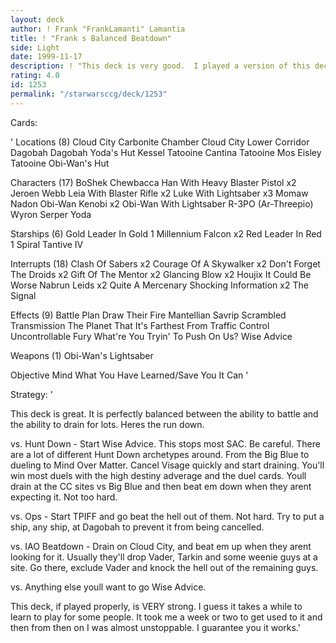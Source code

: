 ```yaml
---
layout: deck
author: ! Frank "FrankLamanti" Lamantia
title: ! "Frank s Balanced Beatdown"
side: Light
date: 1999-11-17
description: ! "This deck is very good.  I played a version of this deck for roughly 6 months in 1998 and it held up with a great record.  I only remember it losing 5 times in 7 tournaments (including Origins) and all the pick up games."
rating: 4.0
id: 1253
permalink: "/starwarsccg/deck/1253"
---
```

Cards: 

'
Locations (8)
Cloud City Carbonite Chamber
Cloud City Lower Corridor
Dagobah
Dagobah Yoda's Hut
Kessel
Tatooine Cantina
Tatooine Mos Eisley
Tatooine Obi-Wan's Hut

Characters (17)
BoShek
Chewbacca
Han With Heavy Blaster Pistol  x2
Jeroen Webb
Leia With Blaster Rifle  x2
Luke With Lightsaber  x3
Momaw Nadon
Obi-Wan Kenobi	x2
Obi-Wan With Lightsaber
R-3PO (Ar-Threepio)
Wyron Serper
Yoda

Starships (6)
Gold Leader In Gold 1
Millennium Falcon  x2
Red Leader In Red 1
Spiral
Tantive IV

Interrupts (18)
Clash Of Sabers  x2
Courage Of A Skywalker	x2
Don't Forget The Droids  x2
Gift Of The Mentor  x2
Glancing Blow  x2
Houjix
It Could Be Worse
Nabrun Leids  x2
Quite A Mercenary
Shocking Information  x2
The Signal

Effects (9)
Battle Plan
Draw Their Fire
Mantellian Savrip
Scrambled Transmission
The Planet That It's Farthest From
Traffic Control
Uncontrollable Fury
What're You Tryin' To Push On Us?
Wise Advice

Weapons (1)
Obi-Wan's Lightsaber

Objective
Mind What You Have Learned/Save You It Can
'

Strategy: '

This deck is great.  It is perfectly balanced between the ability to battle and the ability to drain for lots.  Heres the run down.

vs. Hunt Down - Start Wise Advice.  This stops most SAC.  Be careful.  There are a lot of different Hunt Down archetypes around.  From the Big Blue to dueling to Mind Over Matter.  Cancel Visage quickly and start draining.	You'll win most duels with the high destiny adverage and the duel cards.  Youll drain at the CC sites vs Big Blue and then beat em down when they arent expecting it.	Not too hard.

vs. Ops - Start TPIFF and go beat the hell out of them.  Not hard.  Try to put a ship, any ship, at Dagobah to prevent it from being cancelled.

vs. IAO Beatdown - Drain on Cloud City, and beat em up when they arent looking for it.	Usually they'll drop Vader, Tarkin and some weenie guys at a site.  Go there, exclude Vader and knock the hell out of the remaining guys.

vs. Anything else youll want to go Wise Advice.

This deck, if played properly, is VERY strong.	I guess it takes a while to learn to play for some people.  It took me a week or two to get used to it and then from then on I was almost unstoppable.	I guarantee you it works.'
